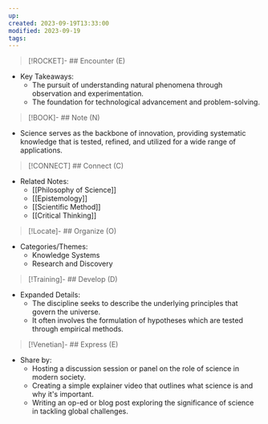 ```yaml
---
up: 
created: 2023-09-19T13:33:00
modified: 2023-09-19
tags:
---
```

> [!ROCKET]- ## Encounter (E)

- Key Takeaways:
    - The pursuit of understanding natural phenomena through observation and experimentation.
    - The foundation for technological advancement and problem-solving.

> [!BOOK]- ## Note (N)

- Science serves as the backbone of innovation, providing systematic knowledge that is tested, refined, and utilized for a wide range of applications.

> [!CONNECT] ## Connect (C)

- Related Notes:
    - [[Philosophy of Science]]
    - [[Epistemology]]
    - [[Scientific Method]]
    - [[Critical Thinking]]

> [!Locate]- ## Organize (O)

- Categories/Themes:
    - Knowledge Systems
    - Research and Discovery

> [!Training]- ## Develop (D)

- Expanded Details:
    - The discipline seeks to describe the underlying principles that govern the universe.
    - It often involves the formulation of hypotheses which are tested through empirical methods.

> [!Venetian]- ## Express (E)

- Share by:
    - Hosting a discussion session or panel on the role of science in modern society.
    - Creating a simple explainer video that outlines what science is and why it's important.
    - Writing an op-ed or blog post exploring the significance of science in tackling global challenges.